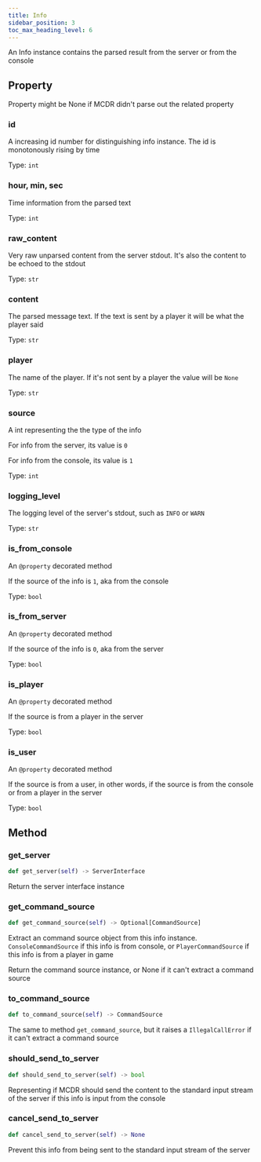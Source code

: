 ```yaml
---
title: Info
sidebar_position: 3
toc_max_heading_level: 6
---
```


An Info instance contains the parsed result from the server or from the console

## Property

Property might be None if MCDR didn't parse out the related property

### id

A increasing id number for distinguishing info instance. The id is monotonously rising by time

Type: `int`

### hour, min, sec

Time information from the parsed text

Type: `int`

### raw_content

Very raw unparsed content from the server stdout. It's also the content to be echoed to the stdout

Type: `str`

### content

The parsed message text. If the text is sent by a player it will be what the player said

Type: `str`

### player

The name of the player. If it's not sent by a player the value will be `None`

Type: `str`

### source

A int representing the the type of the info

For info from the server, its value is `0`

For info from the console, its value is `1`

Type: `int`

### logging_level

The logging level of the server's stdout, such as `INFO` or `WARN`

Type: `str`

### is_from_console

An `@property` decorated method

If the source of the info is `1`, aka from the console

Type: `bool`

### is_from_server

An `@property` decorated method

If the source of the info is `0`, aka from the server

Type: `bool`

### is_player

An `@property` decorated method

If the source is from a player in the server

Type: `bool`

### is_user

An `@property` decorated method

If the source is from a user, in other words, if the source is from the console or from a player in the server

Type: `bool`

## Method

### get_server

``` python
def get_server(self) -> ServerInterface
```

Return the server interface instance

### get_command_source

``` python
def get_command_source(self) -> Optional[CommandSource]
```

Extract an command source object from this info instance. `ConsoleCommandSource` if this info is from console, or `PlayerCommandSource` if this info is from a player in game

Return the command source instance, or None if it can't extract a command source

### to_command_source

``` python
def to_command_source(self) -> CommandSource
```

The same to method `get_command_source`, but it raises a `IllegalCallError` if it can't extract a command source

### should_send_to_server

``` python
def should_send_to_server(self) -> bool
```

Representing if MCDR should send the content to the standard input stream of the server if this info is input from the console

### cancel_send_to_server

``` python
def cancel_send_to_server(self) -> None
```

Prevent this info from being sent to the standard input stream of the server
